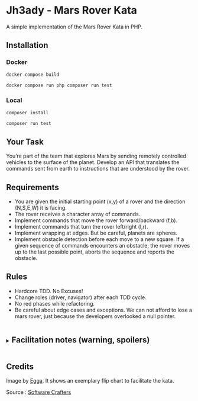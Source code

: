 # Jh3ady - Mars Rover Kata

A simple implementation of the Mars Rover Kata in PHP.

## Installation

### Docker

```bash
docker compose build
```

```bash
docker compose run php composer run test
```

### Local

```bash
composer install
```

```bash
composer run test
```

## Your Task
You’re part of the team that explores Mars by sending remotely controlled vehicles to the surface of the planet. Develop an API that translates the commands sent from earth to instructions that are understood by the rover.

## Requirements
* You are given the initial starting point (x,y) of a rover and the direction (N,S,E,W) it is facing.
* The rover receives a character array of commands.
* Implement commands that move the rover forward/backward (f,b).
* Implement commands that turn the rover left/right (l,r).
* Implement wrapping at edges. But be careful, planets are spheres.
* Implement obstacle detection before each move to a new square. If a given sequence of commands encounters an obstacle, the rover moves up to the last possible point, aborts the sequence and reports the obstacle.

## Rules
* Hardcore TDD. No Excuses!
* Change roles (driver, navigator) after each TDD cycle.
* No red phases while refactoring.
* Be careful about edge cases and exceptions. We can not afford to lose a mars rover, just because the developers overlooked a null pointer.

<details markdown="1"><summary><h2 style="display: inline-block;">Facilitation notes (warning, spoilers)</h2></summary>
There are multiple solutions for the requirement of "wrapping around the edges". Depending on the background of your participants, they might have different understandings of the coordinate system. Previous experience doing this kata shows that misunderstandings, e.g. participants arriving with different mental models, can easily derail the kata and deflect from testing and designing. For facilitators, we recommend you work towards the participants aligning on which model to go by. 

It is most helpful to work with visualizations and spend some structured time exploring the problem and the options the participants present and highlight how they can all be valid solutions.

### Torus/Donut: Retaining euclidian geometry

Similar to games (think snake, pacman), where the player vanishes on the top and reappears on the bottom (vis versa for left & right), this might be a solution someone with a mental model based in maths/topology or games arrives at.

The implementation does not produce any new edge cases, but the mental model might be hard to align on.

#### Example:

In a 4x4 grid (`x ∈ { 1, 2, 3, 4 }`, `y ∈ { 1, 2, 3, 4 }`) the following table shows the resulting position for a movement on the grid:

|  Initial Position \ Operation | x + 1 | x - 1 | y + 1 | y - 1|
| --- | --- | --- | --- | --- |
| (1, 1) | (2, 1) | (4, 1) | (1, 2) | **(1, 4)** | 
| (2, 1) | (3, 1) | (1, 1) | (2, 2) | **(2, 4)** |
| (2, 2) | (3, 2) | (1, 2) | (2, 3) | (2, 1) |
| (3, 1) | (4, 1) | (2, 1) | (3, 2) | (3, 4) |

Credit to [@drpicox](https://github.com/softwarecrafters/kata-log/pull/27) for providing an explanation for this model.


### Polar coordinate system: Thinking in maps and planets

This interpretation of the grid system lends itself to the concept of latitude and longitude. The sphere is sliced into an even number of latitudes (equidistant lines) and longitudes (evenly spaced lines from North to South pole)

![A visualization of polar coordinates for a 8X8 grid](https://kata-log.rocks/images/mars_rover_kata_polar_coordinates.jpg)

In this model, `X` and `Y` become abstract representations of longitudes and latitudes.

While the model might be the first one people arrive at if they're coming from the mental models of planets and maps, it produces some significant edge cases that make this solution rather challenging:

Some potential challenges:

- The distance between two points of the grid is no longer the actual distance. (two points close the poles are closer to each other than two points on the equator)
- If the Poles can be represented through the coordinates, the behaviour at that point is undefined. E.g. at the North pole, the Mars Rover always faces South (by definition), but the direction it would move forward to is informed by the longitude it is facing. (e.g. `(x, 1)` for all `x ∈ {1, 2, 3, 4}` describes the same point, but a different point the mars rover will end on if it moves forward.)
- The geometry at the poles is no longer euclidian, e.g. the path you take at the pole to arrive back at the same position has three corners, where everywhere else it has four.
  ![The same visualization above, with two paths that end up at the same point highlighted. At the pole, the path has 3 corners, everywhere else it has 4 corners](https://kata-log.rocks/images/mars_rover_kata_polar_coordinates_non_euclidian.jpg)

This interpretation is vastly more complex, but can be tamed by constraining the solution to the following aspects:

- The number of latitudes and longitudes is the same and a multiple of 2
- `x` and `y` are positive integers. Positions not on the grid can not exist.
- The poles are not "on the grid". The rover moves "over" the pole but never rests on them.


#### Example

In a 4x4 grid (`x ∈ { 1, 2, 3, 4 }`, `y ∈ { 1, 2, 3, 4 }`) the following table shows the resulting position for a movement on the grid:

|  Initial Position \ Operation | x + 1 | x - 1 | y + 1 | y - 1|
| --- | --- | --- | --- | --- |
| (1, 1) | (2, 1) | (4, 1) | (1, 2) | **(3, 1)** |
| (2, 1) | (3, 1) | (1, 1) | (2, 2) | **(4, 1)** |
| (2, 2) | (3, 2) | (2, 1) | (2, 3) | (2, 1) |
| (3, 1) | (4, 1) | (2, 1) | (3, 2) | **(1, 1)** |


</details>  

## Credits

Image by [Egga](https://github.com/eggstrema). It shows an exemplary flip chart to facilitate the kata.  

Source : [Software Crafters](https://github.com/softwarecrafters/kata-log/blob/master/_katas/mars-rover-kata.md)
